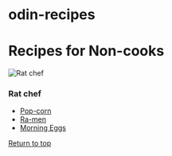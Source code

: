 # odin-recipes
<!DOCTYPE html>
<html>	
	<head>
		<meta charset="utf-8">
		<title> Recipes for Non-cooks </title>
	</head> 
	<body>
		<h1 id='header'> Recipes for Non-cooks </h1> 
		<img src='/home/doghitbyfrisbee/Odin/ratchef.jpeg' alt='Rat chef'>
		<h3 id='image label'> Rat chef</h3>
	<div>
		<ul>
			 <li><a href='/home/doghitbyfrisbee/odin-recipes/pop-corn.html'>Pop-corn</a></li>
			 <li><a href='/home/doghitbyfrisbee/odin-recipes/ra-men.html'>Ra-men</a></li>
 			 <li><a href="/home/doghitbyfrisbee/odin-recipes/morn-eggs.html">Morning Eggs</a></li>
		</ul>
	</div>
        <a href="#header">Return to top</a>
    </body>
</html>
